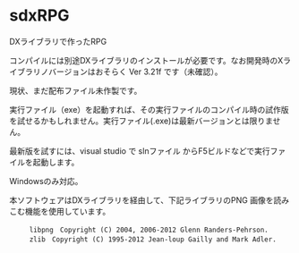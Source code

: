 # sdxRPG
DXライブラリで作ったRPG

コンパイルには別途DXライブラリのインストールが必要です。なお開発時のXライブラリノバージョンはおそらく Ver 3.21f です（未確認）。

現状、まだ配布ファイル未作製です。

実行ファイル（exe）を起動すれば、その実行ファイルのコンパイル時の試作版を試せるかもしれません。実行ファイル(.exe)は最新バージョンとは限りません。

最新版を試すには、visual studio で slnファイル からF5ビルドなどで実行ファイルを起動します。

Windowsのみ対応。


本ソフトウェアはDXライブラリを経由して、下記ライブラリのPNG 画像を読みこむ機能を使用しています。

	　　　libpng　Copyright (C) 2004, 2006-2012 Glenn Randers-Pehrson.
	　　　zlib　Copyright (C) 1995-2012 Jean-loup Gailly and Mark Adler.
